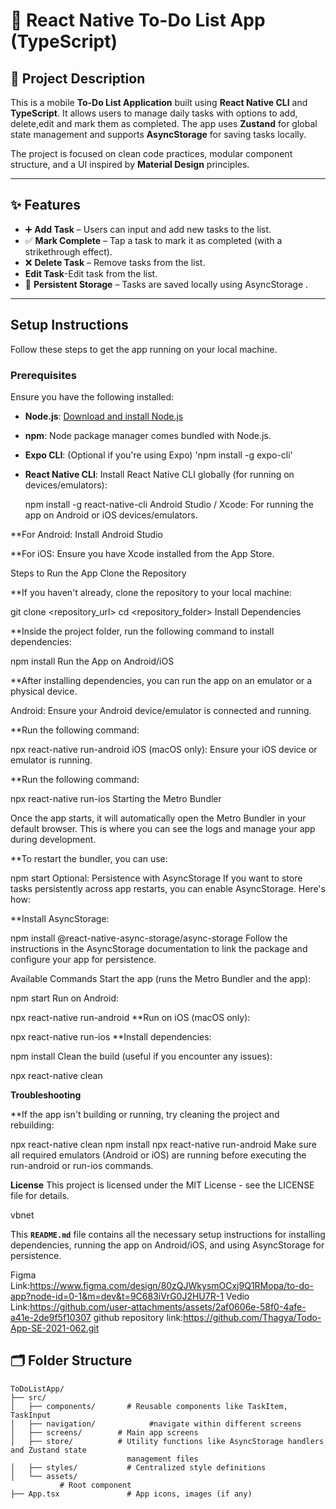 
# 📝 React Native To-Do List App (TypeScript)

## 📱 Project Description

This is a mobile **To-Do List Application** built using **React Native CLI** and **TypeScript**. It allows users to manage daily tasks with options to add, delete,edit and mark them as completed. The app uses **Zustand** for global state management and supports **AsyncStorage** for saving tasks locally.

The project is focused on clean code practices, modular component structure, and a UI inspired by **Material Design** principles.

---

## ✨ Features

- ➕ **Add Task** – Users can input and add new tasks to the list.
- ✅ **Mark Complete** – Tap a task to mark it as completed (with a strikethrough effect).
- ❌ **Delete Task** – Remove tasks from the list.
- **Edit Task**-Edit task from the list.
- 💾 **Persistent Storage** – Tasks are saved locally using AsyncStorage .

---
## Setup Instructions

Follow these steps to get the app running on your local machine.

### Prerequisites

Ensure you have the following installed:

- **Node.js**: [Download and install Node.js](https://nodejs.org/)
- **npm**: Node package manager comes bundled with Node.js.
- **Expo CLI**: (Optional if you're using Expo) 'npm install -g expo-cli'
- **React Native CLI**: Install React Native CLI globally (for running on devices/emulators):  
 
  npm install -g react-native-cli
  Android Studio / Xcode: For running the app on Android or iOS devices/emulators.

**For Android: Install Android Studio

**For iOS: Ensure you have Xcode installed from the App Store.

Steps to Run the App
Clone the Repository

**If you haven't already, clone the repository to your local machine:

git clone <repository_url>
cd <repository_folder>
Install Dependencies

**Inside the project folder, run the following command to install dependencies:

npm install
Run the App on Android/iOS

**After installing dependencies, you can run the app on an emulator or a physical device.

Android:
Ensure your Android device/emulator is connected and running.

**Run the following command:

npx react-native run-android
iOS (macOS only):
Ensure your iOS device or emulator is running.

**Run the following command:

npx react-native run-ios
Starting the Metro Bundler

Once the app starts, it will automatically open the Metro Bundler in your default browser. This is where you can see the logs and manage your app during development.

**To restart the bundler, you can use:

npm start
Optional: Persistence with AsyncStorage
If you want to store tasks persistently across app restarts, you can enable AsyncStorage. Here's how:

**Install AsyncStorage:

npm install @react-native-async-storage/async-storage
Follow the instructions in the AsyncStorage documentation to link the package and configure your app for persistence.

Available Commands
Start the app (runs the Metro Bundler and the app):

npm start
Run on Android:

npx react-native run-android
**Run on iOS (macOS only):

npx react-native run-ios
**Install dependencies:

npm install
Clean the build (useful if you encounter any issues):

npx react-native clean

**Troubleshooting**

**If the app isn't building or running, try cleaning the project and rebuilding:

npx react-native clean
npm install
npx react-native run-android
Make sure all required emulators (Android or iOS) are running before executing the run-android or run-ios commands.

**License**
This project is licensed under the MIT License - see the LICENSE file for details.

vbnet

This **`README.md`** file contains all the necessary setup instructions for installing dependencies, running the app on Android/iOS, and using AsyncStorage for persistence. 

Figma Link:https://www.figma.com/design/80zQJWkysmOCxj9Q1RMopa/to-do-app?node-id=0-1&m=dev&t=9C683iVrG0J2HU7R-1
Vedio Link:https://github.com/user-attachments/assets/2af0606e-58f0-4afe-a41e-2de9f5f10307
github repository link:https://github.com/Thagya/Todo-App-SE-2021-062.git

## 🗂 Folder Structure

```plaintext
ToDoListApp/
├── src/
│   ├── components/       # Reusable components like TaskItem, TaskInput
│   ├── navigation/            #navigate within different screens
│   ├── screens/        # Main app screens 
│   ├── store/          # Utility functions like AsyncStorage handlers and Zustand state 
                          management files
│   ├── styles/           # Centralized style definitions
│   └── assets/
           # Root component
├── App.tsx               # App icons, images (if any)



